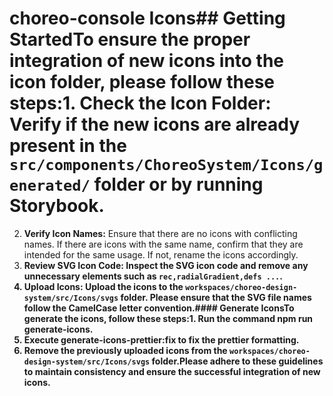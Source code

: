 # choreo-console Icons## Getting StartedTo ensure the proper integration of new icons into the icon folder, please follow these steps:1. <b>Check the Icon Folder:</b> Verify if the new icons are already present in the `src/components/ChoreoSystem/Icons/generated/` folder or by running Storybook.
2. <b>Verify Icon Names:</b> Ensure that there are no icons with conflicting names. If there are icons with the same name, confirm that they are intended for the same usage. If not, rename the icons accordingly.
3. <b>Review SVG Icon Code:<b> Inspect the SVG icon code and remove any unnecessary elements such as `rec,radialGradient,defs ...`.
4. <b>Upload Icons: </b> Upload the icons to the `workspaces/choreo-design-system/src/Icons/svgs` folder. Please ensure that the SVG file names follow the CamelCase letter convention.#### Generate IconsTo generate the icons, follow these steps:1. Run the command npm run generate-icons.
2. Execute generate-icons-prettier:fix to fix the prettier formatting.
3. Remove the previously uploaded icons from the `workspaces/choreo-design-system/src/Icons/svgs` folder.Please adhere to these guidelines to maintain consistency and ensure the successful integration of new icons.

